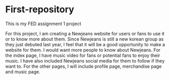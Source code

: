 # First-repository
This is my FED assignment 1 project

For this project, I am creating a Newjeans website for users or fans to use it or to know more about them. Since Newjeans is still a new korean group as they just debuted last year, I feel that it will be a good opportunity to make a website for them. I would want more people to know about Newjeans. For the index page, I have music video for fans or potential fans to enjoy their music. I have also included Newjeans social media for them to follow if they want to. For the other pages, I will include profile page, merchandise page and music page.
